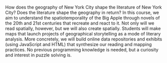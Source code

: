 How does the geography of New York City shape the literature of New
York City? Does the literature shape the geography in return? In this
course, we aim to understand the spatiotemporality of the Big Apple
through novels of the 20th and 21st centuries that recreate and react
to it. Not only will we read spatially, however, but we will also
create spatially. Students will make maps that launch projects of
geographical storytelling as a mode of literary analysis. More
concretely, we will build online data repositories and exhibits (using
JavaScript and HTML) that synthesize our reading and mapping
practices. No previous programming knowledge is needed, but a
curiosity and interest in puzzle solving is. 
